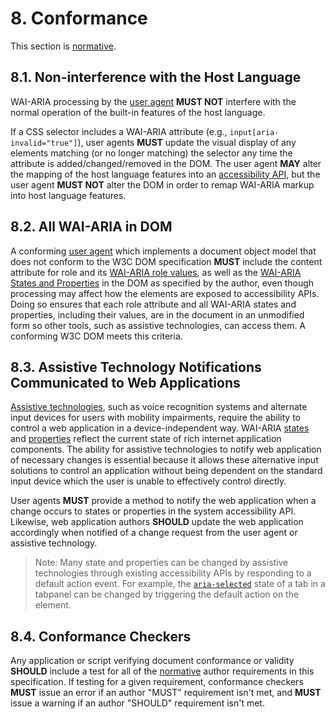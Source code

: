 # <a id="conformance"></a>8. Conformance

This section is [normative](#def_normative).

## <a id="ua_noninterference"></a>8.1. Non-interference with the Host Language

WAI-ARIA processing by the [user agent](#def_useragent) **MUST NOT** interfere with the normal operation of the built-in features of the host language.

If a CSS selector includes a WAI-ARIA attribute (e.g., `input[aria-invalid="true"]`), user agents **MUST** update the visual display of any elements matching (or no longer matching) the selector any time the attribute is added/changed/removed in the DOM. The user agent **MAY** alter the mapping of the host language features into an [accessibility API](#def_accessibility_api), but the user agent **MUST NOT** alter the DOM in order to remap WAI-ARIA markup into host language features.

## <a id="ua_dom"></a>8.2. All WAI-ARIA in DOM

A conforming [user agent](#def_useragent) which implements a document object model that does not conform to the W3C DOM specification **MUST** include the content attribute for role and its [WAI-ARIA role values](#roles_categorization), as well as the [WAI-ARIA States and Properties](#states_and_properties) in the DOM as specified by the author, even though processing may affect how the elements are exposed to accessibility APIs. Doing so ensures that each role attribute and all WAI-ARIA states and properties, including their values, are in the document in an unmodified form so other tools, such as assistive technologies, can access them. A conforming W3C DOM meets this criteria.

## <a id="ua_domchanges"></a>8.3. Assistive Technology Notifications Communicated to Web Applications

[Assistive technologies](#def_at), such as voice recognition systems and alternate input devices for users with mobility impairments, require the ability to control a web application in a device-independent way. WAI-ARIA [states](#def_state) and [properties](#def_property) reflect the current state of rich internet application components. The ability for assistive technologies to notify web application of necessary changes is essential because it allows these alternative input solutions to control an application without being dependent on the standard input device which the user is unable to effectively control directly.

User agents **MUST** provide a method to notify the web application when a change occurs to states or properties in the system accessibility API. Likewise, web application authors **SHOULD** update the web application accordingly when notified of a change request from the user agent or assistive technology.

> Note: Many state and properties can be changed by assistive technologies through existing accessibility APIs by responding to a default action event. For example, the [`aria-selected`](#aria-selected) state of a tab in a tabpanel can be changed by triggering the default action on the element.

## <a id="conformance_checkers"></a>8.4. Conformance Checkers

Any application or script verifying document conformance or validity **SHOULD** include a test for all of the [normative](#normative) author requirements in this specification. If testing for a given requirement, conformance checkers **MUST** issue an error if an author "MUST" requirement isn't met, and **MUST** issue a warning if an author "SHOULD" requirement isn't met.